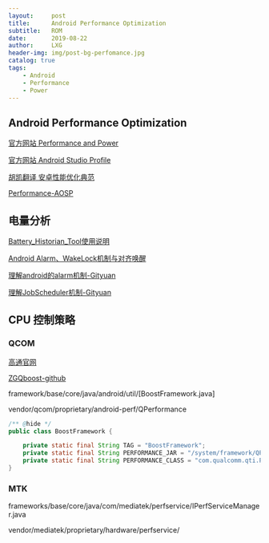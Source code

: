 ```yaml
---
layout:     post
title:      Android Performance Optimization
subtitle:   ROM
date:       2019-08-22
author:     LXG
header-img: img/post-bg-perfomance.jpg
catalog: true
tags:
    - Android
    - Performance
    - Power
---
```


## Android Performance Optimization

[官方网站 Performance and Power](https://developer.android.com/topic/performance/)

[官方网站 Android Studio Profile](https://developer.android.com/studio/profile/)

[胡凯翻译 安卓性能优化典范](http://hukai.me/blog/categories/android-performance/)

[Performance-AOSP](https://source.android.com/devices/tech/perf/apk-caching)


## 电量分析

[Battery_Historian_Tool使用说明](https://wwmmyy.github.io/2016/12/14/Battery_Historian_Tool%E4%BD%BF%E7%94%A8%E8%AF%B4%E6%98%8E/)

[Android Alarm、WakeLock机制与对齐唤醒](http://codingtrip.com/2017/03/27/0010-alian_wakeup/)

[理解android的alarm机制-Gityuan](http://gityuan.com/2017/03/12/alarm_manager_service/)

[理解JobScheduler机制-Gityuan](http://gityuan.com/2017/03/10/job_scheduler_service/)


## CPU 控制策略

### QCOM

[高通官网](https://developer.qualcomm.com/software/snapdragon-power-optimization-sdk)

[ZGQboost-github](https://github.com/zengge2/ZGQboost)

framework/base/core/java/android/util/[BoostFramework.java]

vendor/qcom/proprietary/android-perf/QPerformance

```java
/** @hide */
public class BoostFramework {

    private static final String TAG = "BoostFramework";
    private static final String PERFORMANCE_JAR = "/system/framework/QPerformance.jar";
    private static final String PERFORMANCE_CLASS = "com.qualcomm.qti.Performance";
}
```

### MTK

frameworks/base/core/java/com/mediatek/perfservice/IPerfServiceManager.java

vendor/mediatek/proprietary/hardware/perfservice/




